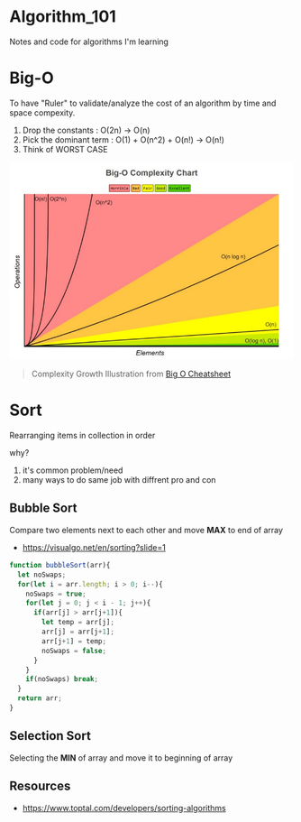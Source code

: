 # Algorithm_101
Notes and code for algorithms I'm learning

# Big-O
To have "Ruler" to validate/analyze the cost of an algorithm by time and space compexity.
1. Drop the constants : O(2n) -> O(n)
2.  Pick the dominant term : O(1) + O(n^2) + O(n!) -> O(n!)
3. Think of WORST CASE

![Big O](/images/big_o.jpg)
> Complexity Growth Illustration from [Big O Cheatsheet](http://bigocheatsheet.com/)

# Sort
Rearranging items in collection in order

why? 
1. it's common problem/need 
2. many ways to do same job with diffrent pro and con

## Bubble Sort
Compare two elements next to each other and move **MAX** to end of array
* https://visualgo.net/en/sorting?slide=1

```javascript
function bubbleSort(arr){
  let noSwaps;
  for(let i = arr.length; i > 0; i--){
    noSwaps = true;
    for(let j = 0; j < i - 1; j++){
      if(arr[j] > arr[j+1]){
        let temp = arr[j];
        arr[j] = arr[j+1];
        arr[j+1] = temp;
        noSwaps = false;         
      }
    }
    if(noSwaps) break;
  }
  return arr;
}
```

## Selection Sort
Selecting the **MIN** of array and move it to beginning of array


## Resources
* https://www.toptal.com/developers/sorting-algorithms

